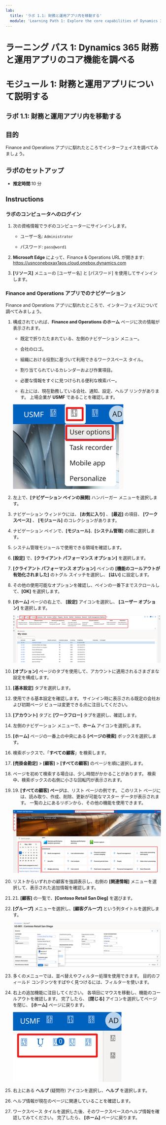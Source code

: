 ```yaml
---
lab:
  title: 'ラボ 1.1: 財務と運用アプリ内を移動する'
  module: 'Learning Path 1: Explore the core capabilities of Dynamics 365 finance and operations apps'
---
```


# ラーニング パス 1: Dynamics 365 財務と運用アプリのコア機能を調べる
# モジュール 1: 財務と運用アプリについて説明する

## ラボ 1.1: 財務と運用アプリ内を移動する

## 目的

Finance and Operations アプリに馴れたところでインターフェイスを調べてみましょう。

## ラボのセットアップ

- **推定時間**:10 分

## Instructions

### ラボのコンピュータへのログイン

1.  次の資格情報でラボのコンピューターにサインインします。

    - ユーザー名: `Administrator`

    - パスワード: `pass@word1`

1.  **Microsoft Edge** によって、Finance & Operations URL が開きます: <https://usnconeboxax1aos.cloud.onebox.dynamics.com>

1.  **[リソース]** メニューの [ユーザー名] と [パスワード] を使用してサインインします。 


### Finance and Operations アプリでのナビゲーション

Finance and Operations アプリに馴れたところで、インターフェイスについて調べてみましょう。

1.  構成されていれば、**Finance and Operations のホーム** ページに次の情報が表示されます。

    - 既定で折りたたまれている、左側のナビゲーション メニュー。

    - 会社のロゴ。

    - 組織における役割に基づいて利用できるワークスペース タイル。

    - 割り当てられているカレンダーおよび作業項目。

    - 必要な情報をすぐに見つけられる便利な検索バー。

    - 右上には、現在勤務している会社、通知、設定、ヘルプ リンクがあります。 上場企業が **USMF** であることを確認します。

    ![領域が強調表示された、Dynamics 365 財務と運用ホーム ページのスクリーンショット。](./media/01-explore-the-core-capabilities-of-dynamics-365-finance-and-operations-apps-14.svg)
2.  左上で、**[ナビゲーション ペインの展開]** ハンバーガー メニューを選択します。

3.  ナビゲーション ウィンドウには、 **[お気に入り]** 、 **[最近]** の項目、 **[ワークスペース]** 、 **[モジュール]** のコレクションがあります。

4.  ナビゲーション ペインで、**[モジュール]**、**[システム管理]** の順に選択します。

5.  システム管理モジュールで使用できる領域を確認します。

6.  **[設定]** で、**[クライアント パフォーマンス オプション]** を選択します。

7.  **[クライアント パフォーマンス オプション]** ペインの **[機能のコールアウトが有効化されました]** のトグル スイッチを選択し、 **[はい]** に設定します。

8.  その他の使用可能なオプションを確認し、ペインの一番下までスクロールして、**[OK]** を選択します。

9.  **[ホーム]** ページの右上で、 **[設定]** アイコンを選択し、 **[ユーザー オプション]** を選択します。

    ![設定アイコンとユーザー オプション ドロップダウン リストのスクリーンショット。](./media/01-explore-the-core-capabilities-of-dynamics-365-finance-and-operations-apps-15.svg)

10. **[オプション]** ページのタブを使用して、アカウントに適用されるさまざまな設定を構成します。

11. **[基本設定]** タブを選択します。

12. 使用できる基本設定を確認します。 サインイン時に表示される既定の会社および初期ページ ビューは変更できる点に注目してください。

13. **[アカウント]** タブと **[ワークフロー]** タブを選択し、確認します。

14. 左側のナビゲーション メニューで、**ホーム** アイコンを選択します。

15. **[ホーム]** ページの一番上の中央にある **[ページの検索]** ボックスを選択します。

16. 検索ボックスで、「**すべての顧客**」を検索します。

17. **[売掛金勘定]** > **[顧客]** > **[すべての顧客]** のページを順に選択します。 

18. ページを初めて検索する場合は、少し時間がかかることがあります。 検索中、検索ボックスの右側に小さな回転円が表示されます。

19. 19. **[すべての顧客] ページ**は、リスト ページの例です。 このリスト ページには、読み取り、作成、削除、更新が可能なマスター データが表示されます。 一覧の上にあるリボンから、その他の機能を使用できます。

    ![メニュー機能が強調表示されている「すべての仕入先」リストのスクリーンショット。](./media/01-explore-the-core-capabilities-of-dynamics-365-finance-and-operations-apps-13.svg)

20. リストからいずれかの顧客を強調表示し、右側の **[関連情報]** メニューを選択して、表示された追加情報を確認します。

21. 21. **[顧客]** の一覧で、**[Contoso Retail San Dieg]** を選びます。

22. **[グループ]** メニューを選択し、**[顧客グループ]** という列タイトルを選択します。

    ![ContosoRetail San Diego の顧客グループのスクリーンショット。](./media/01-explore-the-core-capabilities-of-dynamics-365-finance-and-operations-apps-16.svg)

23. 多くのメニューでは、並べ替えやフィルター処理を使用できます。 目的のフィールド コンテンツをすばやく見つけるには、フィルターを使います。

24. 右上の追加機能に注目してください。 各項目にマウスを移動し、機能のコールアウトを確認します。 完了したら、 **[閉じる]** アイコンを選択してページを閉じ、 **[ホーム]** ページに戻ります。

    ![[一覧] ページの右上にあるメニューのスクリーンショット。[Power Apps]、[Office アプリ]、[添付ファイルのドキュメント]、[ページの更新]、[新しいウィンドウで開く]、[閉じる] の各ボタンに接続するためのその他の機能を示しています。](./media/01-explore-the-core-capabilities-of-dynamics-365-finance-and-operations-apps-17.svg)

25. 右上にある **ヘルプ** (疑問符) アイコンを選択し、**ヘルプ** を選択します。

26. ヘルプ情報が現在のページに関連していることを確認します。

27. ワークスペース タイルを選択した後、そのワークスペースのヘルプ情報を確認してみてください。 完了したら、 **[ホーム]** ページに戻ります。

